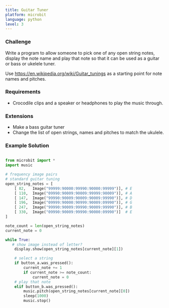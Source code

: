 ```yaml
---
title: Guitar Tuner
platform: microbit
language: python 
level: 3
---
```

### Challenge

Write a program to allow someone to pick one of any open string notes,
display the note name and play that note so that it can be used as a
guitar or bass or ukelele tuner.

Use https://en.wikipedia.org/wiki/Guitar_tunings as a starting point for
note names and pitches.


### Requirements

* Crocodile clips and a speaker or headphones to play the music through.


### Extensions

* Make a bass guitar tuner
* Change the list of open strings, names and pitches to match the ukulele.


### Example Solution


```python

from microbit import *
import music

# frequency image pairs
# standard guitar tuning
open_string_notes = [
    [ 82,   Image("99999:90000:99990:90000:99999")], # E
    [ 110,  Image("09990:90009:90009:99999:90009")], # A
    [ 147,  Image("99990:90009:90009:90009:99990")], # D
    [ 196,  Image("09999:90000:90999:90009:09990")], # G
    [ 247,  Image("99990:90009:99990:90009:99990")], # B
    [ 330,  Image("09990:90009:99990:90000:09990")]  # E
]

note_count = len(open_string_notes)
current_note = 0

while True:
   # show image instead of letter?
    display.show(open_string_notes[current_note][1])

    # select a string
    if button_a.was_pressed():
        current_note += 1
        if current_note >= note_count:
            current_note = 0
    # play that note
    elif button_b.was_pressed():
        music.pitch(open_string_notes[current_note][0])
        sleep(1000)
        music.stop()

```
